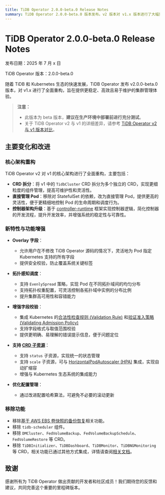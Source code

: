 ```yaml
---
title: TiDB Operator 2.0.0-beta.0 Release Notes
summary: TiDB Operator 2.0.0-beta.0 版本发布。v2 版本对 v1.x 版本进行了大幅重构，主要改动包括将 `TidbCluster` 拆分为多个 CRD、移除对 StatefulSet 的依赖，并引入 Overlay 功能以实现更灵活的自定义配置。
---
```


# TiDB Operator 2.0.0-beta.0 Release Notes

发布日期：2025 年 7 月 x 日

TiDB Operator 版本：2.0.0-beta.0

随着 TiDB 和 Kubernetes 生态的快速发展，TiDB Operator 发布 v2.0.0-beta.0 版本，对 v1.x 进行了全面重构，旨在提供更稳定、高效且易于维护的集群管理体验。

> **注意：**
>
> - 此版本为 beta 版本，**建议在生产环境中部署前进行充分测试**。
> - 关于 TiDB Operator v2 与 v1 的详细差异，请参考 [TiDB Operator v2 与 v1 版本对比](tidb-operator-v2-vs-v1.md)。

## 主要变化和改进

### 核心架构重构

TiDB Operator v2 对 v1 的核心架构进行了全面重构，主要包括：

- **CRD 拆分**：将 v1 中的 `TidbCluster` CRD 拆分为多个独立的 CRD，实现更细粒度的组件管理，提高可维护性和灵活性。
- **直接管理 Pod**：移除对 StatefulSet 的依赖，改为直接管理 Pod，提供更高的灵活性，便于更精细地控制 Pod 的生命周期和调度行为。
- **控制器架构升级**：基于 [controller-runtime](https://github.com/kubernetes-sigs/controller-runtime) 框架实现控制器逻辑，简化控制器的开发流程，提升开发效率，并增强系统的稳定性与可靠性。

### 新特性与功能增强

- **Overlay 字段**：
    - 允许用户在不修改 TiDB Operator 源码的情况下，灵活地为 Pod 指定 Kubernetes 支持的所有字段
    - 提供安全校验，防止覆盖系统关键标签

- **拓扑感知调度**：
    - 支持 `EvenlySpread` 策略，实现 Pod 在不同拓扑域间的均匀分布
    - 支持拓扑权重配置，可灵活控制各拓扑域中实例的分布比例
    - 提升集群高可用性和容错能力

- **增强字段校验**：
    - 集成 Kubernetes 的[合法性检查规则 (Validation Rule)](https://kubernetes.io/zh-cn/docs/tasks/extend-kubernetes/custom-resources/custom-resource-definitions/#validation-rules) 和[验证准入策略 (Validating Admission Policy)](https://kubernetes.io/zh-cn/docs/reference/access-authn-authz/validating-admission-policy/)
    - 支持字段格式与取值范围校验
    - 提供更明确、易理解的错误提示信息，便于问题定位

- **支持 [CRD 子资源](https://kubernetes.io/zh-cn/docs/tasks/extend-kubernetes/custom-resources/custom-resource-definitions/#subresources)**：
    - 支持 `status` 子资源，实现统一的状态管理
    - 支持 `scale` 子资源，可与 [HorizontalPodAutoscaler (HPA)](https://kubernetes.io/zh-cn/docs/tasks/run-application/horizontal-pod-autoscale/) 集成，实现自动扩缩容
    - 增强与 Kubernetes 生态系统的集成能力

- **优化配置管理**：
    - 通过改进配置哈希算法，可避免不必要的滚动更新

### 移除功能

- 移除[基于 AWS EBS 卷快照的备份恢复](https://docs.pingcap.com/zh/tidb-in-kubernetes/v1.6/volume-snapshot-backup-restore/)相关功能。
- 移除 `tidb-scheduler` 组件。
- 移除 `DMCluster`、`FedVolumeBackup`、`FedVolumeBackupSchedule`、`FedVolumeRestore` 等 CRD。
- 移除 `TiDBInitializer`、`TiDBDashboard`、`TiDBMonitor`、`TiDBNGMonitoring` 等 CRD，相关功能已通过其他方式集成，详情请查阅[相关文档](xxx.md)。

## 致谢

感谢所有为 TiDB Operator 做出贡献的开发者和社区成员！我们期待您的反馈和建议，共同完善这个重要的里程碑版本。

